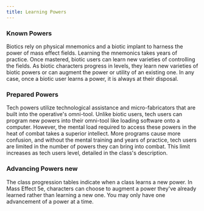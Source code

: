 ```yaml
---
title: Learning Powers
---
```

### Known Powers
Biotics rely on physical mnemonics and a biotic implant to harness the power of mass effect fields. Learning the mnemonics
takes years of practice. Once mastered, biotic users can learn new varieties of controlling the fields. As biotic characters
progress in levels, they learn new varieties of biotic powers or can augment the power or utility of an existing one.
In any case, once a biotic user learns a power, it is always at their disposal.

### Prepared Powers
Tech powers utilize technological assistance and micro-fabricators that are built into the operative's omni-tool.
Unlike biotic users, tech users can program new powers into their omni-tool
like loading software onto a computer. However, the mental load required to access these powers in the heat of combat
takes a superior intellect. More programs cause more confusion, and without the mental training and years of practice,
tech users are limited in the number of powers they can bring into combat. This limit increases as tech users level, detailed
in the class's description.

### Advancing Powers <v-chip color="info" small>new</v-chip>
The class progression tables indicate when a class learns a new power. In Mass Effect 5e, characters can choose
to augment a power they've already learned rather than learning a new one. You may only have one advancement of a power at a time.

